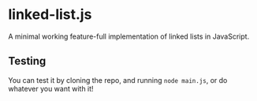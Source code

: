 # linked-list.js

A minimal working feature-full implementation of linked lists in JavaScript.

## Testing

You can test it by cloning the repo, and running `node main.js`, or do whatever you want with it!

